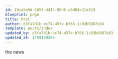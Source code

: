 ```yaml
---
id: 19ca5e9d-165f-4415-90d5-a6d84c31e829
blueprint: page
title: Post
author: d3fa7d1b-bc74-457e-b766-1c03b9887e83
template: posts/index
updated_by: d3fa7d1b-bc74-457e-b766-1c03b9887e83
updated_at: 1759129289
---
```

the news